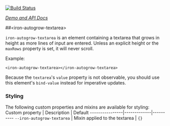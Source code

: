 
<!---

This README is automatically generated from the comments in these files:
iron-autogrow-textarea.html

Edit those files, and our readme bot will duplicate them over here!
Edit this file, and the bot will squash your changes :)

-->

[![Build Status](https://travis-ci.org/PolymerElements/iron-autogrow-textarea.svg?branch=master)](https://travis-ci.org/PolymerElements/iron-autogrow-textarea)

_[Demo and API Docs](https://elements.polymer-project.org/elements/iron-autogrow-textarea)_


##&lt;iron-autogrow-textarea&gt;


`iron-autogrow-textarea` is an element containing a textarea that grows in height as more
lines of input are entered. Unless an explicit height or the `maxRows` property is set, it will
never scroll.

Example:

    <iron-autogrow-textarea></iron-autogrow-textarea>

Because the `textarea`'s `value` property is not observable, you should use
this element's `bind-value` instead for imperative updates.

### Styling
The following custom properties and mixins are available for styling:
Custom property | Description | Default
----------------|-------------|----------
`--iron-autogrow-textarea` | Mixin applied to the textarea | `{}`


